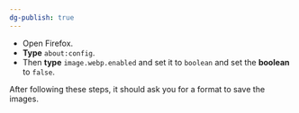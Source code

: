 ```yaml
---
dg-publish: true
---
```

- Open Firefox.
- **Type** `about:config`.
- Then **type** `image.webp.enabled` and set it to `boolean` and set the **boolean** to `false`.

After following these steps, it should ask you for a format to save the images.